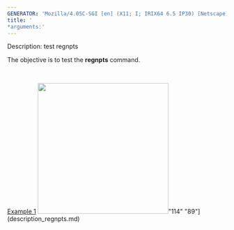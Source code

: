 ```yaml
---
GENERATOR: 'Mozilla/4.05C-SGI [en] (X11; I; IRIX64 6.5 IP30) [Netscape]'
title: '
*arguments:'
---
```


 Description: test regnpts

   The objective is to test the **regnpts** command.

    

   [Example 1](description_regnpts.md)
   <img height="300" width="300" src="https://lanl.github.io/LaGriT/assets/images/regnpts1_tn.gif">"114"
   "89"](description_regnpts.md)
